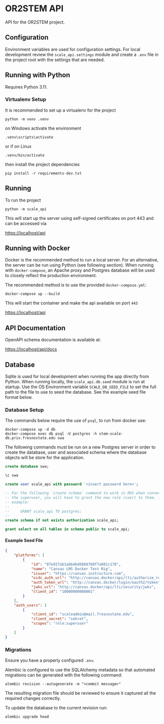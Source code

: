 # OR2STEM API

API for the OR2STEM project.

## Configuration

Environment variables are used for configuration settings. For local
development review the `scale_api.settings` module and create a `.env` file
in the project root with the settings that are needed.

## Running with Python

Requires Python 3.11.

### Virtualenv Setup

It is recommended to set up a virtualenv for the project

```shell
python -m venv .venv
```

on Windows activate the environment

```shell
.venv\scripts\activate
```

or if on Linux

```shell
.venv/bin/activate
```

then install the project dependencies

```shell
pip install -r requirements-dev.txt
```

## Running

To run the project

```shell
python -m scale_api
```

This will start up the server using self-signed certificates on port 443 and
can be accessed via

<https://localhost/api>

## Running with Docker

Docker is the recommended method to run a local server. For an alternative,
the server can be run using Python (see following section). When running with
`docker-compose`, an Apache proxy and Postgres database will be used to
closely reflect the production environment.

The recommended method is to use the provided `docker-compose.yml`:

```shell
docker-compose up --build
```

This will start the container and make the api available on port `443`

<https://localhost/api>

## API Documentation

OpenAPI schema documentation is available at:

<https://localhost/api/docs>

## Database

Sqlite is used for local development when running the app directly from
Python. When running locally, the `scale_api.db.seed` module is run at startup.
Use the OS Environment variable `SCALE_DB_SEED_FILE` to set the full path to
the file to use to seed the database. See the example seed file format below.

### Database Setup

The commands below require the use of `psql`, to run from docker use:

```shell
docker-compose up -d db
docker-compose exec db psql -U postgres -h stem-scale-db.priv.fresnostate.edu swa
```

The following commands must be run on a new Postgres server in order to create
the database, user and associated schema where the database objects will be
store for the application.

```sql
create database swa;

\c swa

create user scale_api with password '<insert password here>';

-- For the following `create schema` command to work in RDS when connected as
-- the superuser, you will have to grant the new role (user) to them, for
-- example:
--
--     GRANT scale_api TO postgres;
--
create schema if not exists authorization scale_api;

grant select on all tables in schema public to scale_api;
```

#### Example Seed File

```json
{
    "platforms": [
        {
            "id": "87e927ab1abb46d6868760f7a081c178",
            "name": "Canvas LMS Docker Test Rig",
            "issuer": "https://canvas.instructure.com",
            "oidc_auth_url": "http://canvas.docker/api/lti/authorize_redirect",
            "auth_token_url": "http://canvas.docker/login/oauth2/token",
            "jwks_url": "http://canvas.docker/api/lti/security/jwks",
            "client_id": "10000000000001"
        }
    ],
    "auth_users": [
        {
            "client_id": "scaleadmin@mail.fresnostate.edu",
            "client_secret": "sekret",
            "scopes": "role:superuser"
        }
    ]
}
```

### Migrations

Ensure you have a properly configured `.env`.

Alembic is configured to use the SQLAlchemy metadata so that automated
migrations can be generated with the following command:

```shell
alembic revision --autogenerate -m "<commit message>"
```

The resulting migration file should be reviewed to ensure it captured all
the required changes correctly.

To update the database to the current revision run:

```shell
alembic upgrade head
```
